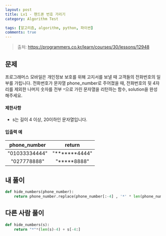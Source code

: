 ```yaml
---
layout: post
title: Lv1 - 핸드폰 번호 가리기
category: Algorithm Test

tags: [알고리즘, algorithm, python, 파이썬]
comments: true
---
```

> 출처: https://programmers.co.kr/learn/courses/30/lessons/12948

## 문제
프로그래머스 모바일은 개인정보 보호를 위해 고지서를 보낼 때 고객들의 전화번호의 일부를 가립니다.
전화번호가 문자열 phone_number로 주어졌을 때, 전화번호의 뒷 4자리를 제외한 나머지 숫자를 전부 `*`으로 가린 문자열을 리턴하는 함수, solution을 완성해주세요.

#### 제한사항
- s는 길이 4 이상, 20이하인 문자열입니다.

#### 입출력 예

phone_number | return 
:--------: | :---------:
"01033334444"    | "*******4444"
"027778888"    | "*****8888"

## 내 풀이
```python
def hide_numbers(phone_number):
    return phone_number.replace(phone_number[:-4] , '*' * len(phone_number[:-4]))
```

## 다른 사람 풀이
```python
def hide_numbers(s):
    return "*"*(len(s)-4) + s[-4:]
```